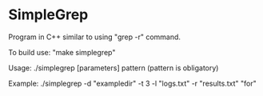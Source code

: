 # SimpleGrep
Program in C++ similar to using "grep -r" command.

To build use: "make simplegrep"

Usage: ./simplegrep \[parameters\] pattern
(pattern is obligatory)

Example:
 ./simplegrep -d "exampledir" -t 3 -l "logs.txt" -r "results.txt" "for"